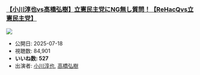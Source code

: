 ### [【小川淳也vs高橋弘樹】立憲民主党にNG無し質問！【ReHacQvs立憲民主党】](https://www.youtube.com/watch?v=RK8MAVm9Bpo)
[![](https://img.youtube.com/vi/RK8MAVm9Bpo/sddefault.jpg)](https://www.youtube.com/watch?v=RK8MAVm9Bpo)
-   公開日: 2025-07-18
-   視聴数: 84,901
-   **いいね数: 527**
-   出演者: [小川淳也](/rehacq_fan/people/小川淳也 "wikilink"), [高橋弘樹](/rehacq_fan/people/高橋弘樹 "wikilink")
